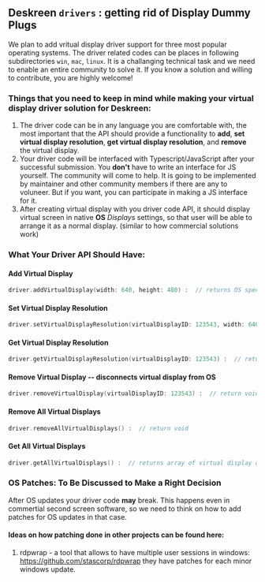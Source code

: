 ## Deskreen `drivers` : getting rid of Display Dummy Plugs

We plan to add vritual display driver support for three most popular operating systems. The driver related codes can be places in following subdirectories `win`, `mac`, `linux`.
It is a challanging technical task and we need to enable an entire community to solve it. If you know a solution and willing to contribute, you are highly welcome!

### Things that you need to keep in mind while making your virtual display driver solution for Deskreen:

1. The driver code can be in any language you are comfortable with, the most important that the API should provide a functionality to **add**, **set virtual display resolution**, **get virtual display resolution**, and **remove** the virtual display.
2. Your driver code will be interfaced with Typescript/JavaScript after your successful submission. You **don't** have to write an interface for JS yourself. The community will come to help. It is going to be implemented by maintainer and other community members if there are any to voluneer. But if you want, you can participate in making a JS interface for it.
3. After creating virtual display with you driver code API, it should display virtual screen in native **OS** _Displays_ settings, so that user will be able to arrange it as a normal display. (similar to how commercial solutions work)

### What Your Driver API Should Have:

#### Add Virtual Display

```C++
driver.addVirtualDisplay(width: 640, height: 480) :  // returns OS specific virtual display ID usually it's integer but can be other type as well.
```

#### Set Virtual Display Resolution

```C++
driver.setVirtualDisplayResolution(virtualDisplayID: 123543, width: 640, height: 480) :  // returns void
```

#### Get Virtual Display Resolution

```C++
driver.getVirtualDisplayResolution(virtualDisplayID: 123543) :  // returns object: { width: int, height: int }
```

#### Remove Virtual Display -- disconnects virtual display from OS

```C++
driver.removeVirtualDisplay(virtualDisplayID: 123543) :  // return void
```

#### Remove All Virtual Displays

```C++
driver.removeAllVirtualDisplays() :  // return void
```

#### Get All Virtual Displays

```C++
driver.getAllVirtualDisplays() :  // returns array of virtual display objects created by driver: [{ displayID: int, width: int, height: int }, ...]
```

### OS Patches: To Be Discussed to Make a Right Decision

After OS updates your driver code **may** break. This happens even in commertial second screen software, so we need to think on how to add patches for OS updates in that case.

#### Ideas on how patching done in other projects can be found here:

1. rdpwrap - a tool that allows to have multiple user sessions in windows: https://github.com/stascorp/rdpwrap
   they have patches for each minor windows update.
